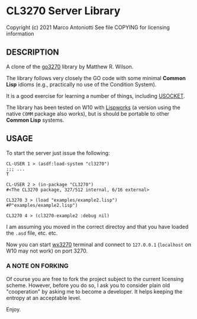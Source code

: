 CL3270 Server Library
=====================
Copyright (c) 2021 Marco Antoniotti
See file COPYING for licensing information


DESCRIPTION
-----------

A clone of the [go3270](https://github.com/racingmars/go3270) library
by Matthew R. Wilson.

The library follows very closely the GO code with some minimal **Common
Lisp** idioms (e.g., practically no use of the Condition System).

It is a good exercise for learning a number of things, including
[USOCKET](https://common-lisp.net/project/usocket/api-docs.shtml).

The library has been tested on W10 with [Lispworks](www.lispworks.com)
(a version using the native `COMM` package also works), but is should
be portable to other **Common Lisp** systems.


USAGE
-----

To start the server just issue the following:
```
CL-USER 1 > (asdf:load-system "cl3270")
;;; ...
T

CL-USER 2 > (in-package "CL3270")
#<The CL3270 package, 327/512 internal, 6/16 external>

CL3270 3 > (load "examples/example2.lisp")
#P"examples/example2.lisp")

CL3270 4 > (cl3270-example2 :debug nil)
```

I am assuming you moved in the correct directoy and that you have
loaded the `.asd` file, etc. etc.

Now you can start [wx3270](http://x3270.bgp.nu/) terminal and connect
to `127.0.0.1` (`localhost` on W10 may not work) on port 3270.


### A NOTE ON FORKING

Of course you are free to fork the project subject to the current
licensing scheme.  However, before you do so, I ask you to consider
plain old "cooperation" by asking me to become a developer.
It helps keeping the entropy at an acceptable level.


Enjoy.
